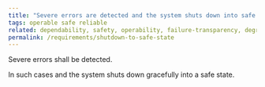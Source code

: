 ```yaml
---
title: "Severe errors are detected and the system shuts down into safe state"
tags: operable safe reliable
related: dependability, safety, operability, failure-transparency, degradeability, reliability
permalink: /requirements/shutdown-to-safe-state
---
```


<div class="quality-requirement" markdown="1">

Severe errors shall be detected.

In such cases and the system shuts down gracefully into a safe state.

</div><br>




